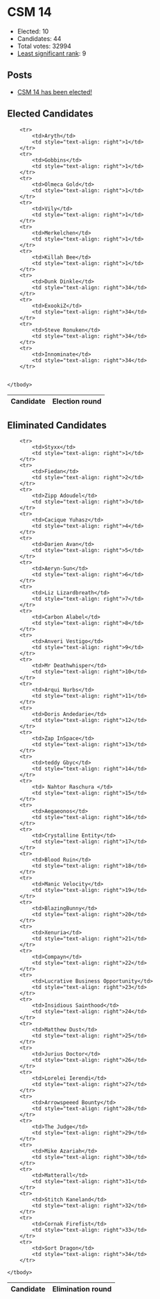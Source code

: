 # CSM 14

* Elected: 10
* Candidates: 44
* Total votes: 32994
* [Least significant rank](/least-significant-rank): 9


## Posts

* [ CSM 14 has been elected! ]( https://www.eveonline.com/news/view/csm-14-has-been-elected )



## Elected Candidates

<table>
    <thead>
        <tr>
            <th>Candidate</th>
            <th>Election round</th>
        </tr>
    </thead>
    <tbody>
        
        <tr>
            <td>Aryth</td>
            <td style="text-align: right">1</td>
        </tr>
        <tr>
            <td>Gobbins</td>
            <td style="text-align: right">1</td>
        </tr>
        <tr>
            <td>Olmeca Gold</td>
            <td style="text-align: right">1</td>
        </tr>
        <tr>
            <td>Vily</td>
            <td style="text-align: right">1</td>
        </tr>
        <tr>
            <td>Merkelchen</td>
            <td style="text-align: right">1</td>
        </tr>
        <tr>
            <td>Killah Bee</td>
            <td style="text-align: right">1</td>
        </tr>
        <tr>
            <td>Dunk Dinkle</td>
            <td style="text-align: right">34</td>
        </tr>
        <tr>
            <td>ExookiZ</td>
            <td style="text-align: right">34</td>
        </tr>
        <tr>
            <td>Steve Ronuken</td>
            <td style="text-align: right">34</td>
        </tr>
        <tr>
            <td>Innominate</td>
            <td style="text-align: right">34</td>
        </tr>
        
        
    </tbody>
</table>

## Eliminated Candidates
<table>
    <thead>
        <tr>
            <th>Candidate</th>
            <th>Elimination round</th>
        </tr>
    </thead>
    <tbody>
        
        <tr>
            <td>Styxx</td>
            <td style="text-align: right">1</td>
        </tr>
        <tr>
            <td>Fiedan</td>
            <td style="text-align: right">2</td>
        </tr>
        <tr>
            <td>Zipp Adoudel</td>
            <td style="text-align: right">3</td>
        </tr>
        <tr>
            <td>Cacique Yuhasz</td>
            <td style="text-align: right">4</td>
        </tr>
        <tr>
            <td>Darien Avan</td>
            <td style="text-align: right">5</td>
        </tr>
        <tr>
            <td>Aeryn-Sun</td>
            <td style="text-align: right">6</td>
        </tr>
        <tr>
            <td>Liz Lizardbreath</td>
            <td style="text-align: right">7</td>
        </tr>
        <tr>
            <td>Carbon Alabel</td>
            <td style="text-align: right">8</td>
        </tr>
        <tr>
            <td>Anveri Vestigo</td>
            <td style="text-align: right">9</td>
        </tr>
        <tr>
            <td>Mr Deathwhisper</td>
            <td style="text-align: right">10</td>
        </tr>
        <tr>
            <td>Arqui Nurbs</td>
            <td style="text-align: right">11</td>
        </tr>
        <tr>
            <td>Doris Andedarie</td>
            <td style="text-align: right">12</td>
        </tr>
        <tr>
            <td>Zap InSpace</td>
            <td style="text-align: right">13</td>
        </tr>
        <tr>
            <td>teddy Gbyc</td>
            <td style="text-align: right">14</td>
        </tr>
        <tr>
            <td> Nahtor Raschura </td>
            <td style="text-align: right">15</td>
        </tr>
        <tr>
            <td>Aegaeonos</td>
            <td style="text-align: right">16</td>
        </tr>
        <tr>
            <td>Crystalline Entity</td>
            <td style="text-align: right">17</td>
        </tr>
        <tr>
            <td>Blood Ruin</td>
            <td style="text-align: right">18</td>
        </tr>
        <tr>
            <td>Manic Velocity</td>
            <td style="text-align: right">19</td>
        </tr>
        <tr>
            <td>BlazingBunny</td>
            <td style="text-align: right">20</td>
        </tr>
        <tr>
            <td>Xenuria</td>
            <td style="text-align: right">21</td>
        </tr>
        <tr>
            <td>Compayn</td>
            <td style="text-align: right">22</td>
        </tr>
        <tr>
            <td>Lucrative Business Opportunity</td>
            <td style="text-align: right">23</td>
        </tr>
        <tr>
            <td>Insidious Sainthood</td>
            <td style="text-align: right">24</td>
        </tr>
        <tr>
            <td>Matthew Dust</td>
            <td style="text-align: right">25</td>
        </tr>
        <tr>
            <td>Jurius Doctor</td>
            <td style="text-align: right">26</td>
        </tr>
        <tr>
            <td>Lorelei Ierendi</td>
            <td style="text-align: right">27</td>
        </tr>
        <tr>
            <td>Arrowspeeed Bounty</td>
            <td style="text-align: right">28</td>
        </tr>
        <tr>
            <td>The Judge</td>
            <td style="text-align: right">29</td>
        </tr>
        <tr>
            <td>Mike Azariah</td>
            <td style="text-align: right">30</td>
        </tr>
        <tr>
            <td>Matterall</td>
            <td style="text-align: right">31</td>
        </tr>
        <tr>
            <td>Stitch Kaneland</td>
            <td style="text-align: right">32</td>
        </tr>
        <tr>
            <td>Cornak Firefist</td>
            <td style="text-align: right">33</td>
        </tr>
        <tr>
            <td>Sort Dragon</td>
            <td style="text-align: right">34</td>
        </tr>
        
    </tbody>
</table>
